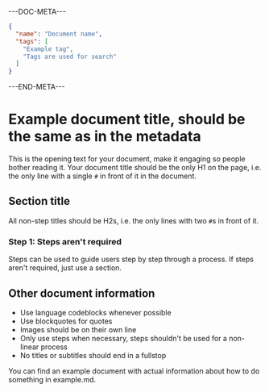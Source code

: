 ---DOC-META---
```json
{
  "name": "Document name",
  "tags": [
    "Example tag",
    "Tags are used for search"
  ]
}
```
---END-META---

# Example document title, should be the same as in the metadata
This is the opening text for your document, make it engaging so people bother reading it.
Your document title should be the only H1 on the page, i.e. the only line with a single `#` in front of it in the document.

## Section title
All non-step titles should be H2s, i.e. the only lines with two `#`s in front of it.

### Step 1: Steps aren't required
Steps can be used to guide users step by step through a process. If steps aren't required, just use a section.

## Other document information
- Use language codeblocks whenever possible
- Use blockquotes for quotes
- Images should be on their own line
- Only use steps when necessary, steps shouldn't be used for a non-linear process
- No titles or subtitles should end in a fullstop

You can find an example document with actual information about how to do something in example.md.
